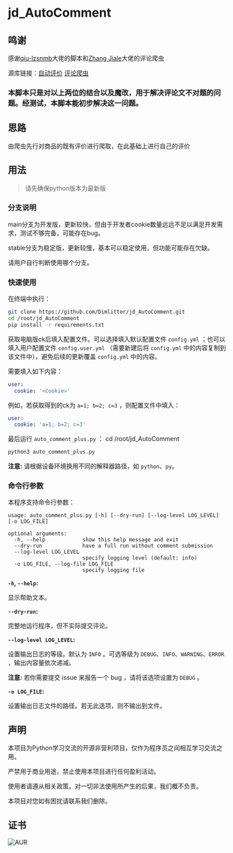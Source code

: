 # jd_AutoComment

## 鸣谢
感谢[qiu-lzsnmb](https://github.com/qiu-lzsnmb)大佬的脚本和[Zhang Jiale](https://github.com/2274900)大佬的评论爬虫

源库链接：[自动评价](https://github.com/qiu-lzsnmb/jd_lzsnmb)
[评论爬虫](https://github.com/2274900/JD_comment_spider)

### 本脚本只是对以上两位的结合以及魔改，用于解决评论文不对题的问题。经测试，本脚本能初步解决这一问题。



## 思路

由爬虫先行对商品的既有评价进行爬取，在此基础上进行自己的评价

## 用法

> 请先确保python版本为最新版

### 分支说明

main分支为开发版，更新较快，但由于开发者cookie数量远远不足以满足开发需求，测试不够完备，可能存在bug。

stable分支为稳定版，更新较慢，基本可以稳定使用，但功能可能存在欠缺。

请用户自行判断使用哪个分支。

### 快速使用

在终端中执行：

```bash
git clone https://github.com/Dimlitter/jd_AutoComment.git
cd /root/jd_AutoComment
pip install -r requirements.txt
```

获取电脑版ck后填入配置文件。可以选择填入默认配置文件 `config.yml` ；也可以填入用户配置文件 `config.user.yml` （需要新建后将 `config.yml` 中的内容复制到该文件中），避免后续的更新覆盖 `config.yml` 中的内容。

需要填入如下内容：

```yml
user:
  cookie: '<Cookie>'
```

例如，若获取得到的ck为 `a=1; b=2; c=3` ，则配置文件中填入：

```yml
user:
  cookie: 'a=1; b=2; c=3'
```

最后运行 `auto_comment_plus.py` ：
cd /root/jd_AutoComment
```bash
python3 auto_comment_plus.py
```

**注意:** 请根据设备环境换用不同的解释器路径，如 `python`、`py`。

### 命令行参数

本程序支持命令行参数：

```text
usage: auto_comment_plus.py [-h] [--dry-run] [--log-level LOG_LEVEL] [-o LOG_FILE]

optional arguments:
  -h, --help            show this help message and exit
  --dry-run             have a full run without comment submission
  --log-level LOG_LEVEL
                        specify logging level (default: info)
  -o LOG_FILE, --log-file LOG_FILE
                        specify logging file
```

**`-h`, `--help`:**

显示帮助文本。

**`--dry-run`:**

完整地运行程序，但不实际提交评论。

**`--log-level LOG_LEVEL`:**

设置输出日志的等级。默认为 `INFO` 。可选等级为 `DEBUG`、`INFO`、`WARNING`、`ERROR` ，输出内容量依次递减。

**注意:** 若你需要提交 issue 来报告一个 bug ，请将该选项设置为 `DEBUG` 。

**`-o LOG_FILE`:**

设置输出日志文件的路径。若无此选项，则不输出到文件。

## 声明

本项目为Python学习交流的开源非营利项目，仅作为程序员之间相互学习交流之用。

严禁用于商业用途，禁止使用本项目进行任何盈利活动。

使用者请遵从相关政策。对一切非法使用所产生的后果，我们概不负责。

本项目对您如有困扰请联系我们删除。

## 证书

![AUR](https://img.shields.io/badge/license-MIT%20License%202.0-green.svg)
